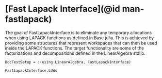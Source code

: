 # [Fast Lapack Interface](@id man-fastlapack)
The goal of FastLapackInterface is to eliminate any temporary allocations when using LAPACK functions as defined in Base julia.
This is achieved by providing some structures that represent workspaces that can then be used inside the LAPACK functions.
The target functionality are some of the factorizations and decompositions defined in the LinearAlgebra stdlib.

```@meta
DocTestSetup = :(using LinearAlgebra, FastLapackInterface)
```

```@docs
FastLapackInterface.LUWs
```

